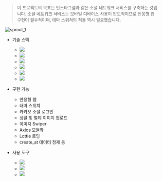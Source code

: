 > 이 프로젝트의 목표는 인스타그램과 같은 소셜 네트워크 서비스를 구축하는 것입니다. 소셜 네트워크 서비스는 모바일 디바이스 사용이 압도적이므로 반응형 웹 구현이 필수적이며, 테마 스위쳐의 적용 역시 필요했습니다.

![sprout_1](https://github.com/ryushin01/sprout/assets/141554987/feb3ed0e-77c0-4726-991b-17161bbd3a70)

- 기술 스택

  - <img src="https://img.shields.io/badge/React-%2320232a?style=flat-square&amp;logo=React&amp;logoColor=%2361DAFB">
  - <img src="https://img.shields.io/badge/Sass-CC6699?style=flat-square&amp;logo=Sass&amp;logoColor=white">
  - <img src="https://img.shields.io/badge/JavaScript-F7DF1E?style=flat-square&amp;logo=JavaScript&amp;logoColor=black">
  - <img src="https://img.shields.io/badge/Axios-5A29E4?style=flat-square&amp;logo=Axios&amp;logoColor=white">
  - <img src="https://img.shields.io/badge/Swiper-6332F6?style=flat-square&amp;logo=swiper&amp;logoColor=white">
  - <img src="https://img.shields.io/badge/Vite-646CFF?style=flat-square&amp;logo=Vite&amp;logoColor=white">

- 구현 기능

  - 반응형 웹
  - 태마 스위치
  - 카카오 소셜 로그인
  - 싱글 및 멀티 이미지 업로드
  - 이미지 Swiper
  - Axios 모듈화
  - Lottie 로딩
  - create_at 데이터 정제 등

- 사용 도구
  - <img src="https://img.shields.io/badge/Visual Studio Code-007ACC?style=flat-square&amp;logo=VisualStudioCode&amp;logoColor=white">
  - <img src="https://img.shields.io/badge/Github-181717?style=flat-square&amp;logo=Github&amp;logoColor=white">
  - <img src="https://img.shields.io/badge/Notion-000000?style=flat-square&amp;logo=notion&amp;logoColor=white">
